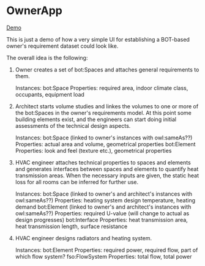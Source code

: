 # OwnerApp

[Demo](https://MadsHolten.github.io/dk-owner/)

This is just a demo of how a very simple UI for establishing a BOT-based owner's requirement dataset could look like.

The overall idea is the following:

1. Owner creates a set of bot:Spaces and attaches general requirements to them.

   Instances:
   bot:Space
      Properties: required area, indoor climate class, occupants, equipment load

2. Architect starts volume studies and linkes the volumes to one or more of the bot:Spaces in the owner's requirements model. At this point some building elements exist, and the engineers can start doing initial assessments of the technical design aspects.

   Instances:
   bot:Space (linked to owner's instances with owl:sameAs??)
      Properties: actual area and volume, geometrical properties
   bot:Element
      Properties: look and feel (texture etc.), geometrical properties

3. HVAC engineer attaches technical properties to spaces and elements and generates interfaces between spaces and elements to quantify heat transmission areas. When the necessary inputs are given, the static heat loss for all rooms can be inferred for further use.

   Instances:
   bot:Space (linked to owner's and architect's instances with owl:sameAs??)
      Properties: heating system design temperature, heating demand
   bot:Element (linked to owner's and architect's instances with owl:sameAs??)
      Properties: required U-value (will change to actual as design progresses)
   bot:Interface
      Properties: heat transmission area, heat transmission length, surface resistance

4. HVAC engineer designs radiators and heating system.

   Instances:
   bot:Element
      Properties: required power, required flow, part of which flow system?
   fso:FlowSystem
      Properties: total flow, total power
